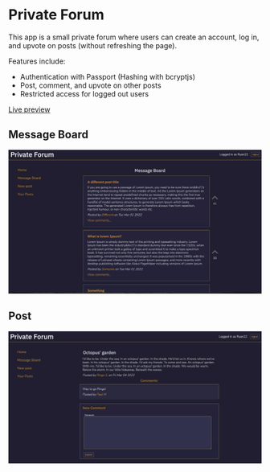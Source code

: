 # Private Forum

This app is a small private forum where users can create an account, log in, and upvote on posts (without refreshing the page).

Features include:

-   Authentication with Passport (Hashing with bcryptjs)
-   Post, comment, and upvote on other posts
-   Restricted access for logged out users

[Live preview](https://private-forum.herokuapp.com/)

## Message Board

![Message board](/public/images/board.png?raw=true)

## Post

![Individual post](/public/images/post.png?raw=true)
